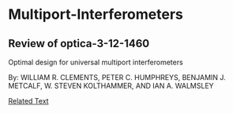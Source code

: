 # Multiport-Interferometers

## Review of optica-3-12-1460

Optimal design for universal multiport interferometers

By: WILLIAM R. CLEMENTS, PETER C. HUMPHREYS, BENJAMIN J. METCALF, W. STEVEN KOLTHAMMER, AND IAN A. WALMSLEY

[Related Text](https://opg.optica.org/optica/fulltext.cfm?uri=optica-3-12-1460&id=355743)
